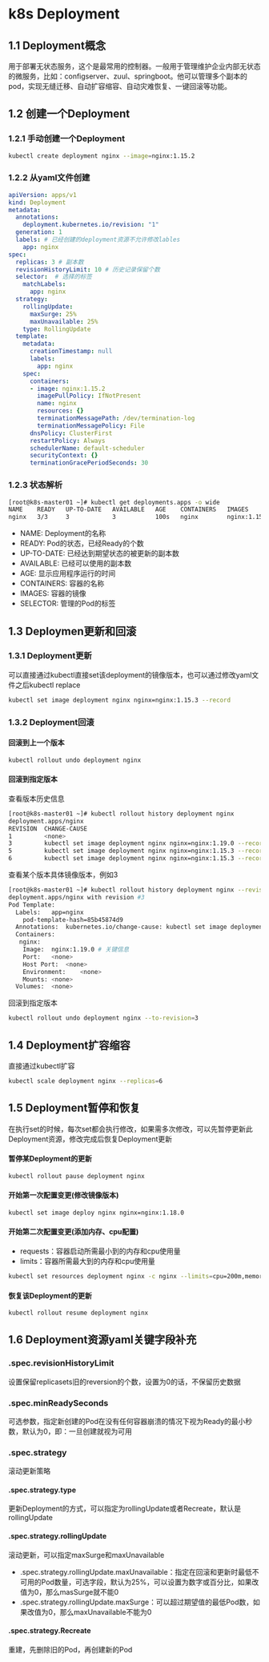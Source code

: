 # k8s Deployment

## 1.1 Deployment概念
用于部署无状态服务，这个是最常用的控制器。一般用于管理维护企业内部无状态的微服务，比如：configserver、zuul、springboot。他可以管理多个副本的pod，实现无缝迁移、自动扩容缩容、自动灾难恢复、一键回滚等功能。
## 1.2 创建一个Deployment
### 1.2.1 手动创建一个Deployment

```bash
kubectl create deployment nginx --image=nginx:1.15.2
```

### 1.2.2 从yaml文件创建

```yaml
apiVersion: apps/v1
kind: Deployment
metadata:
  annotations:
    deployment.kubernetes.io/revision: "1"
  generation: 1
  labels: # 已经创建的deployment资源不允许修改lables
    app: nginx
spec:
  replicas: 3 # 副本数
  revisionHistoryLimit: 10 # 历史记录保留个数
  selector:  # 选择的标签
    matchLabels:
      app: nginx
  strategy:
    rollingUpdate:
      maxSurge: 25%
      maxUnavailable: 25%
    type: RollingUpdate
  template:
    metadata:
      creationTimestamp: null
      labels:
        app: nginx
    spec:
      containers:
      - image: nginx:1.15.2
        imagePullPolicy: IfNotPresent
        name: nginx
        resources: {}
        terminationMessagePath: /dev/termination-log
        terminationMessagePolicy: File
      dnsPolicy: ClusterFirst
      restartPolicy: Always
      schedulerName: default-scheduler
      securityContext: {}
      terminationGracePeriodSeconds: 30
```

### 1.2.3 状态解析

```bash
[root@k8s-master01 ~]# kubectl get deployments.apps -o wide
NAME    READY   UP-TO-DATE   AVAILABLE   AGE    CONTAINERS   IMAGES         SELECTOR
nginx   3/3     3            3           100s   nginx        nginx:1.15.2   app=nginx
```

- NAME: Deployment的名称
- READY: Pod的状态，已经Ready的个数
- UP-TO-DATE: 已经达到期望状态的被更新的副本数
- AVAILABLE: 已经可以使用的副本数
- AGE: 显示应用程序运行的时间
- CONTAINERS: 容器的名称
- IMAGES: 容器的镜像
- SELECTOR: 管理的Pod的标签

## 1.3 Deploymen更新和回滚

### 1.3.1 Deployment更新

可以直接通过kubectl直接set该deployment的镜像版本，也可以通过修改yaml文件之后kubectl replace 

```bash
kubectl set image deployment nginx nginx=nginx:1.15.3 --record
```

### 1.3.2 Deployment回滚

#### 回滚到上一个版本

```bash
kubectl rollout undo deployment nginx
```

#### 回滚到指定版本

查看版本历史信息

```bash
[root@k8s-master01 ~]# kubectl rollout history deployment nginx 
deployment.apps/nginx 
REVISION  CHANGE-CAUSE
1         <none>
3         kubectl set image deployment nginx nginx=nginx:1.19.0 --record=true
5         kubectl set image deployment nginx nginx=nginx:1.15.3 --record=true
6         kubectl set image deployment nginx nginx=nginx:1.15.3 --record=true
```

查看某个版本具体镜像版本，例如3

```bash
[root@k8s-master01 ~]# kubectl rollout history deployment nginx --revision=3
deployment.apps/nginx with revision #3
Pod Template:
  Labels:	app=nginx
	pod-template-hash=85b45874d9
  Annotations:	kubernetes.io/change-cause: kubectl set image deployment nginx nginx=nginx:1.19.0 --record=true
  Containers:
   nginx:
    Image:	nginx:1.19.0 # 关键信息
    Port:	<none>
    Host Port:	<none>
    Environment:	<none>
    Mounts:	<none>
  Volumes:	<none>
```

回滚到指定版本

```bash
kubectl rollout undo deployment nginx --to-revision=3
```

## 1.4 Deployment扩容缩容

直接通过kubectl扩容

```bash
kubectl scale deployment nginx --replicas=6
```

## 1.5 Deployment暂停和恢复
在执行set的时候，每次set都会执行修改，如果需多次修改，可以先暂停更新此Deployment资源，修改完成后恢复Deployment更新

#### 暂停某Deployment的更新

```bash
kubectl rollout pause deployment nginx
```

#### 开始第一次配置变更(修改镜像版本)

```bash
kubectl set image deploy nginx nginx=nginx:1.18.0
```

#### 开始第二次配置变更(添加内存、cpu配置)
- requests：容器启动所需最小到的内存和cpu使用量
- limits：容器所需最大到的内存和cpu使用量

```bash
kubectl set resources deployment nginx -c nginx --limits=cpu=200m,memory=128Mi --requests=cpu=10m,memory=16Mi
```

#### 恢复该Deployment的更新

```bash
kubectl rollout resume deployment nginx
```

## 1.6 Deployment资源yaml关键字段补充

### .spec.revisionHistoryLimit

设置保留replicasets旧的reversion的个数，设置为0的话，不保留历史数据

### .spec.minReadySeconds

可选参数，指定新创建的Pod在没有任何容器崩溃的情况下视为Ready的最小秒数，默认为0，即：一旦创建就视为可用

### .spec.strategy

滚动更新策略

#### .spec.strategy.type

更新Deployment的方式，可以指定为rollingUpdate或者Recreate，默认是rollingUpdate

#### .spec.strategy.rollingUpdate

滚动更新，可以指定maxSurge和maxUnavailable

- .spec.strategy.rollingUpdate.maxUnavailable：指定在回滚和更新时最低不可用的Pod数量，可选字段，默认为25%，可以设置为数字或百分比，如果改值为0，那么masSurge就不能0
- .spec.strategy.rollingUpdate.maxSurge：可以超过期望值的最低Pod数，如果改值为0，那么maxUnavailable不能为0

#### .spec.strategy.Recreate

重建，先删除旧的Pod，再创建新的Pod
